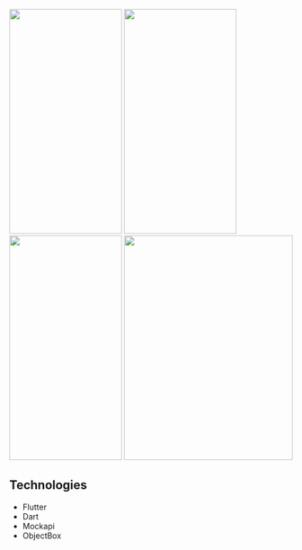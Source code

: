 
<img src="https://user-images.githubusercontent.com/37552687/170582133-9a29c987-bd53-4246-bf28-838e838c8be1.png" width="200" height="400" /> <img src="https://user-images.githubusercontent.com/37552687/170582138-a3d36e3d-6f98-4947-a2d3-c90d5b8365a4.png" width="200" height="400" /> <img src="https://user-images.githubusercontent.com/37552687/170582139-276114a0-bf6b-4f4b-b025-a70d714e7a3a.png" width="200" height="400" /> <img src="https://user-images.githubusercontent.com/37552687/170582128-ca7fca35-be6f-499f-b564-a9a0cafdf2c0.png" width="300" height="400" />

## Technologies
- Flutter
- Dart
- Mockapi
- ObjectBox
